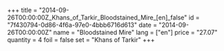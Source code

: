 +++
title = "2014-09-26T00:00:00Z_Khans_of_Tarkir_Bloodstained_Mire_[en]_false"
id = "7f430794-0d86-4f6a-97e0-4bbb6716d613"
date = "2014-09-26T00:00:00Z"
name = "Bloodstained Mire"
lang = ["en"]
price = "27.07"
quantity = 4
foil = false
set = "Khans of Tarkir"
+++
